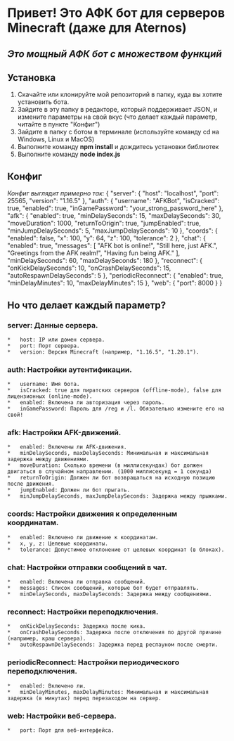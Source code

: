 # Привет! Это АФК бот для серверов Minecraft (даже для Aternos)
## *Это мощный АФК бот с множеством функций*

## Установка
1. Скачайте или клонируйте мой репозиторий в папку, куда вы хотите установить бота.
2. Зайдите в эту папку в редакторе, который поддерживает JSON, и измените параметры на свой вкус (что делает каждый параметр, читайте в пункте "Конфиг")
3. Зайдите в папку с ботом в терминале (используйте команду cd на Windows, Linux и MacOS)
4. Выполните команду **npm install** и дождитесь установки библиотек
5. Выполните команду **node index.js**

## Конфиг
*Конфиг выглядит примерно так:*
{ 
  "server": {
    "host": "localhost",
    "port": 25565,
    "version": "1.16.5"
  },
  "auth": {
    "username": "AFKBot",
    "isCracked": true,
    "enabled": true,
    "inGamePassword": "your_strong_password_here"
  },
  "afk": {
    "enabled": true,
    "minDelaySeconds": 15,
    "maxDelaySeconds": 30,
    "moveDuration": 1000,
    "returnToOrigin": true,
    "jumpEnabled": true,
    "minJumpDelaySeconds": 5,
    "maxJumpDelaySeconds": 10
  },
  "coords": {
    "enabled": false,
    "x": 100,
    "y": 64,
    "z": 100,
    "tolerance": 2
  },
  "chat": {
    "enabled": true,
    "messages": [
      "AFK bot is online!",
      "Still here, just AFK.",
      "Greetings from the AFK realm!",
      "Having fun being AFK."
    ],
    "minDelaySeconds": 60,
    "maxDelaySeconds": 180
  },
  "reconnect": {
    "onKickDelaySeconds": 10,
    "onCrashDelaySeconds": 15,
    "autoRespawnDelaySeconds": 5
  },
  "periodicReconnect": {
    "enabled": true,
    "minDelayMinutes": 10,
    "maxDelayMinutes": 15
  },
  "web": {
    "port": 8000
  }
}

## Но что делает каждый параметр?
###  server: Данные сервера.
    *   host: IP или домен сервера.
    *   port: Порт сервера.
    *   version: Версия Minecraft (например, "1.16.5", "1.20.1").
###  auth: Настройки аутентификации.
    *   username: Имя бота.
    *   isCracked: true для пиратских серверов (offline-mode), false для лицензионных (online-mode).
    *   enabled: Включена ли авторизация через пароль.
    *   inGamePassword: Пароль для /reg и /l. Обязательно измените его на свой!
###  afk: Настройки AFK-движений.
    *   enabled: Включены ли AFK-движения.
    *   minDelaySeconds, maxDelaySeconds: Минимальная и максимальная задержка между движениями.
    *   moveDuration: Сколько времени (в миллисекундах) бот должен двигаться в случайном направлении. (1000 миллисекунд = 1 секунда)
    *   returnToOrigin: Должен ли бот возвращаться на исходную позицию после движения.
    *   jumpEnabled: Должен ли бот прыгать.
    *   minJumpDelaySeconds, maxJumpDelaySeconds: Задержка между прыжками.
###  coords: Настройки движения к определенным координатам.
    *   enabled: Включено ли движение к координатам.
    *   x, y, z: Целевые координаты.
    *   tolerance: Допустимое отклонение от целевых координат (в блоках).
###  chat: Настройки отправки сообщений в чат.
    *   enabled: Включена ли отправка сообщений.
    *   messages: Список сообщений, которые бот будет отправлять.
    *   minDelaySeconds, maxDelaySeconds: Задержка между сообщениями.
###  reconnect: Настройки переподключения.
    *   onKickDelaySeconds: Задержка после кика.
    *   onCrashDelaySeconds: Задержка после отключения по другой причине (например, краш сервера).
    *   autoRespawnDelaySeconds: Задержка перед респауном после смерти.
###  periodicReconnect: Настройки периодического переподключения.
    *   enabled: Включено ли.
    *   minDelayMinutes, maxDelayMinutes: Минимальная и максимальная задержка (в минутах) перед перезаходом на сервер.
###  web: Настройки веб-сервера.
    *   port: Порт для веб-интерфейса.